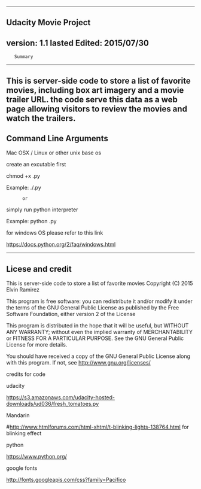 ----------------------
Udacity Movie Project
----------------------
version: 1.1
lasted Edited: 2015/07/30
----------------------
       Summary
----------------------
 This is server-side code to store a list 
 of favorite movies, including 
 box art imagery and a movie trailer URL. 
 the code serve this data as a 
 web page allowing visitors to review 
 the movies and watch the trailers.
----------------------
Command Line Arguments
----------------------

Mac OSX / Linux or other unix base os

create an excutable first

chmod +x <file>.py

Example:  ./<filename>.py

          or
simply run python interpreter

Example:  python <filename>.py

for windows OS please refer
to this link

https://docs.python.org/2/faq/windows.html

-------------------------
Licese and credit
-------------------------
    
This is server-side code to store a list 
of favorite movies
Copyright (C) 2015  Elvin Ramirez

This program is free software: you can redistribute it and/or modify
it under the terms of the GNU General Public License as published by
the Free Software Foundation, either version 2 of the License

This program is distributed in the hope that it will be useful,
but WITHOUT ANY WARRANTY; without even the implied warranty of
MERCHANTABILITY or FITNESS FOR A PARTICULAR PURPOSE.  See the
GNU General Public License for more details.

You should have received a copy of the GNU General Public License
along with this program.  If not, see http://www.gnu.org/licenses/

credits for code 

udacity

https://s3.amazonaws.com/udacity-hosted-downloads/ud036/fresh_tomatoes.py

Mandarin

#http://www.htmlforums.com/html-xhtml/t-blinking-lights-138764.html for blinking effect

python

https://www.python.org/

google fonts

http://fonts.googleapis.com/css?family=Pacifico



